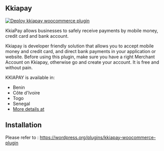 ## Kkiapay

[![Deploy kkiapay woocommerce plugin](https://github.com/kkiapay/wordpress-plugin/actions/workflows/action.yml/badge.svg?branch=master)](https://github.com/kkiapay/wordpress-plugin/actions/workflows/action.yml)

KkiaPay allows businesses to safely receive payments by mobile money, credit card and bank account.

Kkiapay is developer friendly solution that allows you to accept mobile money and credit card, and direct bank payments in your application or website. Before using this plugin, make sure you have a right Merchant Account on Kkiapay, otherwise go and create your account. It is free and without pain.

KKIAPAY is available in:

* Benin
* Côte d'Ivoire
* Togo
* Senegal
* [More details at ](https://kkiapay.me/features/supported-countries)

## Installation

Please refer to : https://wordpress.org/plugins/kkiapay-woocommerce-plugin
